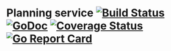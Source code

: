 Planning service [![Build Status](https://travis-ci.org/qarea/planningms.svg?branch=master)](https://travis-ci.org/qarea/planningms) [![GoDoc](https://godoc.org/github.com/qarea/planningms?status.svg)](https://godoc.org/github.com/qarea/planningms) [![Coverage Status](https://coveralls.io/repos/github/qarea/planningms/badge.svg?branch=master)](https://coveralls.io/github/qarea/planningms?branch=master) [![Go Report Card](https://goreportcard.com/badge/github.com/qarea/planningms)](https://goreportcard.com/report/github.com/qarea/planningms)
====
